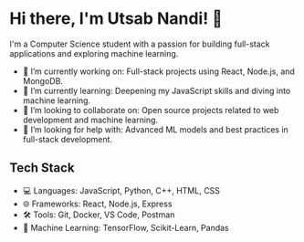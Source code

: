 # Hi there, I'm Utsab Nandi! 👋

I'm a Computer Science student with a passion for building full-stack applications and exploring machine learning.

- 🔭 I’m currently working on: Full-stack projects using React, Node.js, and MongoDB.
- 🌱 I’m currently learning: Deepening my JavaScript skills and diving into machine learning.
- 👯 I’m looking to collaborate on: Open source projects related to web development and machine learning.
- 🤔 I’m looking for help with: Advanced ML models and best practices in full-stack development.

## Tech Stack
- 💻 Languages: JavaScript, Python, C++, HTML, CSS
- 🌐 Frameworks: React, Node.js, Express
- 🛠️ Tools: Git, Docker, VS Code, Postman
- 🤖 Machine Learning: TensorFlow, Scikit-Learn, Pandas
<!---
utsabnandi/utsabnandi is a ✨ special ✨ repository because its `README.md` (this file) appears on your GitHub profile.
You can click the Preview link to take a look at your changes.
--->
